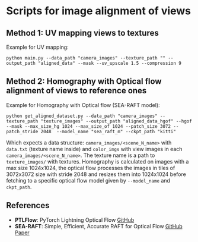 # Scripts for image alignment of views
## Method 1: UV mapping views to textures

Example for UV mapping:
```
python main.py --data_path "camera_images" --texture_path "" --output_path "aligned_data" --mask --uv_upscale 1.5 --compression 9
```

## Method 2: Homography with Optical flow alignment of views to reference ones
Example for Homography with Optical flow (SEA-RAFT model):
```
python get_aligned_dataset.py --data_path "camera_images" --texture_path "texture_images" --output_path "aligned_data_hgof" --hgof --mask --max_size_hg 1024 --max_size_of 1024 --patch_size 3072 --patch_stride 2048  --model_name "sea_raft_m" --ckpt_path "kitti"
```
Which expects a data structure: `camera_images/<scene_N_name>` with `data.txt` (texture name inside) and `color_imgs` with view images in each `camera_images/<scene_N_name>`. The texture name is a path to `texture_images/` with textures. Homography is calculated on images with a max size 1024x1024, the optical flow processes the images in tiles of 3072x3072 size with stride 2048 and resizes them into 1024x1024 before fetching to a specific optical flow model given by `--model_name` and `ckpt_path`.

## References
- **PTLFlow**: PyTorch Lightning Optical Flow [GitHub](https://github.com/hmorimitsu/ptlflow)
- **SEA-RAFT**: Simple, Efficient, Accurate RAFT for Optical Flow [GitHub](https://github.com/princeton-vl/SEA-RAFT) [Paper](https://arxiv.org/abs/2405.14793)
